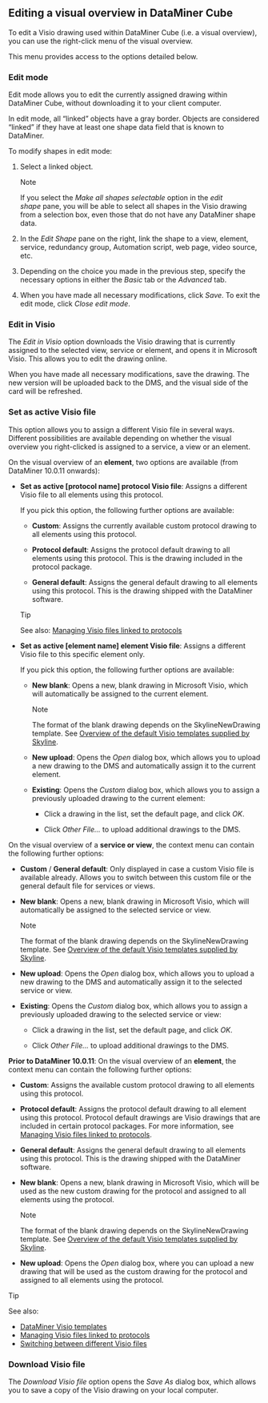 ## Editing a visual overview in DataMiner Cube

To edit a Visio drawing used within DataMiner Cube (i.e. a visual overview), you can use the right-click menu of the visual overview.

This menu provides access to the options detailed below.

### Edit mode

Edit mode allows you to edit the currently assigned drawing within DataMiner Cube, without downloading it to your client computer.

In edit mode, all “linked” objects have a gray border. Objects are considered “linked” if they have at least one shape data field that is known to DataMiner.

To modify shapes in edit mode:

1. Select a linked object.

    > [!NOTE]
    > If you select the *Make all shapes selectable* option in the *edit shape* pane, you will be able to select all shapes in the Visio drawing from a selection box, even those that do not have any DataMiner shape data.

2. In the *Edit Shape* pane on the right, link the shape to a view, element, service, redundancy group, Automation script, web page, video source, etc.

3. Depending on the choice you made in the previous step, specify the necessary options in either the *Basic* tab or the *Advanced* tab.

4. When you have made all necessary modifications, click *Save*. To exit the edit mode, click *Close edit mode*.

### Edit in Visio

The *Edit in Visio* option downloads the Visio drawing that is currently assigned to the selected view, service or element, and opens it in Microsoft Visio. This allows you to edit the drawing online.

When you have made all necessary modifications, save the drawing. The new version will be uploaded back to the DMS, and the visual side of the card will be refreshed.

### Set as active Visio file

This option allows you to assign a different Visio file in several ways. Different possibilities are available depending on whether the visual overview you right-clicked is assigned to a service, a view or an element.

On the visual overview of an **element**, two options are available (from DataMiner 10.0.11 onwards):

- **Set as active \[protocol name\] protocol Visio file**: Assigns a different Visio file to all elements using this protocol.

    If you pick this option, the following further options are available:

    - **Custom**: Assigns the currently available custom protocol drawing to all elements using this protocol.

    - **Protocol default**: Assigns the protocol default drawing to all elements using this protocol. This is the drawing included in the protocol package.

    - **General default**: Assigns the general default drawing to all elements using this protocol. This is the drawing shipped with the DataMiner software.

    > [!TIP]
    > See also:
    > [Managing Visio files linked to protocols](../protocols/Managing_Visio_files_linked_to_protocols.md)

- **Set as active \[element name\] element Visio file**: Assigns a different Visio file to this specific element only.

    If you pick this option, the following further options are available:

    - **New blank**: Opens a new, blank drawing in Microsoft Visio, which will automatically be assigned to the current element.

        > [!NOTE]
        > The format of the blank drawing depends on the SkylineNewDrawing template. See [Overview of the default Visio templates supplied by Skyline](DataMiner_Visio_templates.md#overview-of-the-default-visio-templates-supplied-by-skyline).

    - **New upload**: Opens the *Open* dialog box, which allows you to upload a new drawing to the DMS and automatically assign it to the current element.

    - **Existing**: Opens the *Custom* dialog box, which allows you to assign a previously uploaded drawing to the current element:

        - Click a drawing in the list, set the default page, and click *OK*.

        - Click *Other File...* to upload additional drawings to the DMS.

On the visual overview of a **service or view**, the context menu can contain the following further options:

- **Custom** / **General default**: Only displayed in case a custom Visio file is available already. Allows you to switch between this custom file or the general default file for services or views.

- **New blank**: Opens a new, blank drawing in Microsoft Visio, which will automatically be assigned to the selected service or view.

    > [!NOTE]
    > The format of the blank drawing depends on the SkylineNewDrawing template. See [Overview of the default Visio templates supplied by Skyline](DataMiner_Visio_templates.md#overview-of-the-default-visio-templates-supplied-by-skyline).

- **New upload**: Opens the *Open* dialog box, which allows you to upload a new drawing to the DMS and automatically assign it to the selected service or view.

- **Existing**: Opens the *Custom* dialog box, which allows you to assign a previously uploaded drawing to the selected service or view:

    - Click a drawing in the list, set the default page, and click *OK*.

    - Click *Other File...* to upload additional drawings to the DMS.

**Prior to DataMiner 10.0.11**: On the visual overview of an **element**, the context menu can contain the following further options:

- **Custom**: Assigns the available custom protocol drawing to all elements using this protocol.

- **Protocol default**: Assigns the protocol default drawing to all element using this protocol. Protocol default drawings are Visio drawings that are included in certain protocol packages. For more information, see [Managing Visio files linked to protocols](../protocols/Managing_Visio_files_linked_to_protocols.md).

- **General default**: Assigns the general default drawing to all elements using this protocol. This is the drawing shipped with the DataMiner software.

- **New blank**: Opens a new, blank drawing in Microsoft Visio, which will be used as the new custom drawing for the protocol and assigned to all elements using the protocol.

    > [!NOTE]
    > The format of the blank drawing depends on the SkylineNewDrawing template. See [Overview of the default Visio templates supplied by Skyline](DataMiner_Visio_templates.md#overview-of-the-default-visio-templates-supplied-by-skyline).

- **New upload**: Opens the *Open* dialog box, where you can upload a new drawing that will be used as the custom drawing for the protocol and assigned to all elements using the protocol.

> [!TIP]
> See also:
> -  [DataMiner Visio templates](DataMiner_Visio_templates.md) 
> -  [Managing Visio files linked to protocols](../protocols/Managing_Visio_files_linked_to_protocols.md) 
> -  [Switching between different Visio files](../protocols/Managing_Visio_files_linked_to_protocols.md#switching-between-different-visio-files) 

### Download Visio file

The *Download Visio file* option opens the *Save As* dialog box, which allows you to save a copy of the Visio drawing on your local computer.
